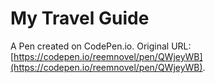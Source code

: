 # My Travel Guide

A Pen created on CodePen.io. Original URL: [https://codepen.io/reemnovel/pen/QWjeyWB](https://codepen.io/reemnovel/pen/QWjeyWB).


